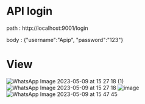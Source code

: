 # API login 
path : http://localhost:9001/login

body : {"username":"Apip", "password":"123"}
# View 

![WhatsApp Image 2023-05-09 at 15 27 18 (1)](https://user-images.githubusercontent.com/107673415/237043654-e3cee3b5-bba3-484f-a15a-0fe2b2ad6e40.jpeg)
![WhatsApp Image 2023-05-09 at 15 27 18](https://user-images.githubusercontent.com/107673415/237043661-9a24ec3e-98a9-4511-b1b0-67702ac1fedf.jpeg)
![image](https://user-images.githubusercontent.com/107673415/237043834-2db79aff-77a8-4c14-a4a3-795ec8f5965a.png)
![WhatsApp Image 2023-05-09 at 15 47 45](https://user-images.githubusercontent.com/107673415/237044585-36345192-97c2-4f04-9530-3bd4d8ebfa3e.jpeg)
